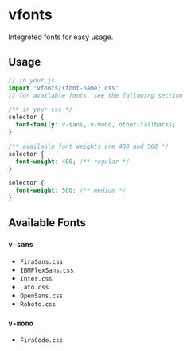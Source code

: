# vfonts
Integreted fonts for easy usage.

## Usage
```js
// in your js
import 'vfonts/{font-name}.css'
// for available fonts, see the following section
```
```css
/** in your css */
selector {
  font-family: v-sans, v-mono, other-fallbacks;
}

/** available font weights are 400 and 500 */
selector {
  font-weight: 400; /** regular */
}

selector {
  font-weight: 500; /** medium */
}
```

## Available Fonts
### `v-sans`
- `FiraSans.css`
- `IBMPlexSans.css`
- `Inter.css`
- `Lato.css`
- `OpenSans.css`
- `Roboto.css`
### `v-mono`
- `FiraCode.css`
